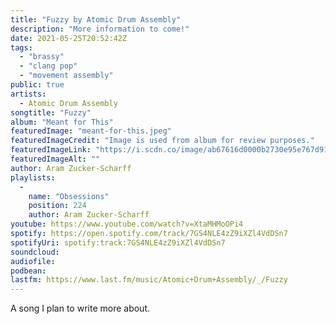 ```yaml
---
title: "Fuzzy by Atomic Drum Assembly"
description: "More information to come!"
date: 2021-05-25T20:52:42Z
tags:
  - "brassy"
  - "clang pop"
  - "movement assembly"
public: true
artists:
  - Atomic Drum Assembly
songtitle: "Fuzzy"
album: "Meant for This"
featuredImage: "meant-for-this.jpeg"
featuredImageCredit: "Image is used from album for review purposes."
featuredImageLink: "https://i.scdn.co/image/ab67616d0000b2730e95e767d918910861bdd71b"
featuredImageAlt: ""
author: Aram Zucker-Scharff
playlists:
  -
    name: "Obsessions"
    position: 224
    author: Aram Zucker-Scharff
youtube: https://www.youtube.com/watch?v=XtaMHMoOPi4
spotify: https://open.spotify.com/track/7GS4NLE4zZ9iXZl4VdDSn7
spotifyUri: spotify:track:7GS4NLE4zZ9iXZl4VdDSn7
soundcloud:
audiofile:
podbean:
lastfm: https://www.last.fm/music/Atomic+Drum+Assembly/_/Fuzzy
---
```


A song I plan to write more about.
		